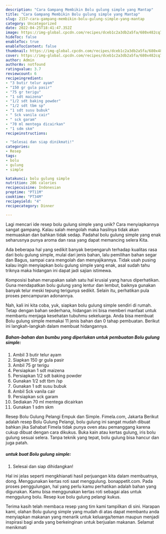 ```yaml
---
description: "Cara Gampang Membikin Bolu gulung simple yang Mantap"
title: "Cara Gampang Membikin Bolu gulung simple yang Mantap"
slug: 2157-cara-gampang-membikin-bolu-gulung-simple-yang-mantap
category: Uncategorized
date: 2022-04-25T18:41:47.352Z
image: https://img-global.cpcdn.com/recipes/dceb1c2a3db2a5fa/680x482cq70/bolu-gulung-simple-foto-resep-utama.jpg
hideToc: false
enableToc: true
enableTocContent: false
thumbnail: https://img-global.cpcdn.com/recipes/dceb1c2a3db2a5fa/680x482cq70/bolu-gulung-simple-foto-resep-utama.jpg
cover: https://img-global.cpcdn.com/recipes/dceb1c2a3db2a5fa/680x482cq70/bolu-gulung-simple-foto-resep-utama.jpg
author: Admin
authorAv: notfound
ratingvalue: 3.7
reviewcount: 6
recipeingredient:
- "3 butir telur ayam"
- "150 gr gula pasir"
- "75 gr terigu"
- "1 sdt maizena"
- "1/2 sdt baking powder"
- "1/2 sdt tbm sp"
- "1 sdt susu bubuk"
- " Sck vanila cair"
- " sck garam"
- "70 ml mentega dicairkan"
- "1 sdm skm"
recipeinstructions:

- "Selesai dan siap dinikmati!"
categories:
- Resep
tags:
- bolu
- gulung
- simple

katakunci: bolu gulung simple 
nutrition: 286 calories
recipecuisine: Indonesian
preptime: "PT11M"
cooktime: "PT34M"
recipeyield: "4"
recipecategory: Dinner

---
```





Lagi mencari ide resep bolu gulung simple yang unik? Cara menyiapkannya sangat gampang. Kalau salah mengolah maka hasilnya tidak akan memuaskan dan bahkan tidak sedap. Padahal bolu gulung simple yang enak seharusnya punya aroma dan rasa yang dapat memancing selera Kita.





Ada beberapa hal yang sedikit banyak berpengaruh terhadap kualitas rasa dari bolu gulung simple, mulai dari jenis bahan, lalu pemilihan bahan segar dan Bagus, sampai cara mengolah dan menyajikannya. Tidak usah pusing kalau ingin menyiapkan bolu gulung simple yang enak,      asal sudah tahu triknya maka hidangan ini dapat jadi sajian istimewa.














Komposisi bahan merupakan salah satu hal krusial yang harus diperhatikan. Guna mendapatkan bolu gulung yang lentur dan lembut, baiknya gunakan banyak telur meski tepung terigunya sedikit. Selain itu, perhatikan pula proses pencampuran adonannya.






Nah, kali ini kita coba, yuk, siapkan bolu gulung simple sendiri di rumah. Tetap dengan bahan sederhana, hidangan ini bisa memberi manfaat untuk membantu menjaga kesehatan tubuhmu sekeluarga. Anda bisa membuat Bolu gulung simple memakai 11 jenis bahan dan 0 tahap pembuatan. Berikut ini langkah-langkah dalam membuat hidangannya.

<!--inarticleads1-->

##### Bahan-bahan dan bumbu yang diperlukan untuk pembuatan Bolu gulung simple:

1. Ambil 3 butir telur ayam
1. Siapkan 150 gr gula pasir
1. Ambil 75 gr terigu
1. Persiapkan 1 sdt maizena
1. Persiapkan 1/2 sdt baking powder
1. Gunakan 1/2 sdt tbm /sp
1. Gunakan 1 sdt susu bubuk
1. Ambil  Sck vanila cair
1. Persiapkan  sck garam
1. Sediakan 70 ml mentega dicairkan
1. Gunakan 1 sdm skm


Resep Bolu Gulung Pelangi Empuk dan Simple. Fimela.com, Jakarta Berikut adalah resep Bolu Gulung Pelangi, bolu gulung ini sangat mudah dibuat bahkan jika Sahabat Fimela tidak punya oven atau pemanggang karena cukup dibuat dengan cara dikukus. Buka kain atau kertas gulung, iris bolu gulung sesuai selera. Tanpa teknik yang tepat, bolu gulung bisa hancur dan juga patah. 

<!--inarticleads2-->

#####  untuk buat Bolu gulung simple:


1. Selesai dan siap dihidangkan!

Hal ini jelas seperti mengkhianati hasil perjuangan kita dalam membuatnya, dong. Menggunakan kertas roti saat menggulung. bonappetit.com. Pada proses penggulungan, hal yang perlu kamu perhatikan adalah bahan yang digunakan. Kamu bisa menggunakan kertas roti sebagai alas untuk menggulung bolu. Resep kue bolu gulung pelangi kukus. 

Terima kasih telah membaca resep yang tim kami tampilkan di sini. Harapan kami, olahan Bolu gulung simple yang mudah di atas dapat membantu anda menyiapkan makanan yang menarik untuk keluarga/teman maupun menjadi inspirasi bagi anda yang berkeinginan untuk berjualan makanan. Selamat menikmati

